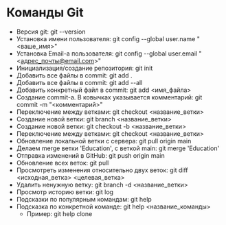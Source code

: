 # Команды Git

* Версия git: git --version
* Установка имени пользователя: git config --global user.name "<ваше_имя>"
* Установка Email-а пользователя: git config --global user.email "<адрес_почты@email.com>"
* Инициализация/создание репозитория: git init
* Добавить все файлы в commit: git add .
* Добавить все файлы в commit: git add --all
* Добавить конкретный файл в commit: git add <имя_файла> 
* Создание commit-а. В ковычках указывается комментарий: git commit -m "<комментарий>"
* Переключение между ветками: git checkout <название_ветки> 
* Создание новой ветки: git branch <название_ветки>
* Создание новой ветки: git checkout -b <название_ветки>
* Переключение между ветками: git checkout <название_ветки> 
* Обновление локальной ветки с сервера: git pull origin main
* Делаем merge ветки 'Education', с веткой main: git merge 'Education'
* Отправка изменений в GitHub: git push origin main
* Обновление всех веток: git pull
* Просмотреть изменения относительно двух веток: git diff <исходная_ветка> <целевая_ветка>
* Удалить ненужную ветку: git branch -d <название_ветки>
* Просмотр историю ветки: git log
* Подсказки по популярным командам: git help
* Подсказка по конкретной команде: git help <название_команды>
    - Пример: git help clone